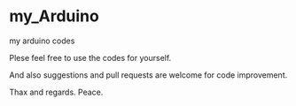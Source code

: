 # my_Arduino
my arduino codes


Plese feel free to use the codes for yourself.

And also suggestions and pull requests are welcome for code improvement.

Thax and regards.
Peace.
